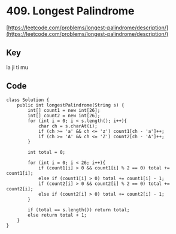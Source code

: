 # 409. Longest Palindrome
[https://leetcode.com/problems/longest-palindrome/description/](https://leetcode.com/problems/longest-palindrome/description/)

## Key
la ji ti mu

## Code
```
class Solution {
    public int longestPalindrome(String s) {
        int[] count1 = new int[26];
        int[] count2 = new int[26];
        for (int i = 0; i < s.length(); i++){
            char ch = s.charAt(i);
            if (ch >= 'a' && ch <= 'z') count1[ch - 'a']++;
            if (ch >= 'A' && ch <= 'Z') count2[ch - 'A']++;
        }
        
        int total = 0;
        
        for (int i = 0; i < 26; i++){
            if (count1[i] > 0 && count1[i] % 2 == 0) total += count1[i];
            else if (count1[i] > 0) total += count1[i] - 1;
            if (count2[i] > 0 && count2[i] % 2 == 0) total += count2[i];
            else if (count2[i] > 0) total += count2[i] - 1;
        }
        
        if (total == s.length()) return total;
        else return total + 1;
    }
}
```
